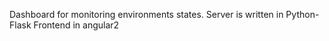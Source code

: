 Dashboard for monitoring environments states.
Server is written in Python-Flask
Frontend in angular2
